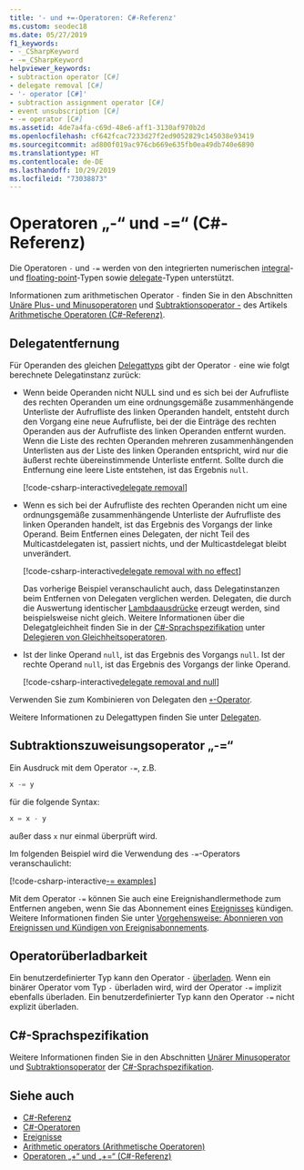 ```yaml
---
title: '- und +=-Operatoren: C#-Referenz'
ms.custom: seodec18
ms.date: 05/27/2019
f1_keywords:
- -_CSharpKeyword
- -=_CSharpKeyword
helpviewer_keywords:
- subtraction operator [C#]
- delegate removal [C#]
- '- operator [C#]'
- subtraction assignment operator [C#]
- event unsubscription [C#]
- -= operator [C#]
ms.assetid: 4de7a4fa-c69d-48e6-aff1-3130af970b2d
ms.openlocfilehash: cf642fcac7233d27f2ed9052829c145038e93419
ms.sourcegitcommit: ad800f019ac976cb669e635fb0ea49db740e6890
ms.translationtype: HT
ms.contentlocale: de-DE
ms.lasthandoff: 10/29/2019
ms.locfileid: "73038873"
---
```

# <a name="--and---operators-c-reference"></a>Operatoren „-“ und -=“ (C#-Referenz)

Die Operatoren `-` und `-=` werden von den integrierten numerischen [integral](../builtin-types/integral-numeric-types.md)- und [floating-point](../builtin-types/floating-point-numeric-types.md)-Typen sowie [delegate](../builtin-types/reference-types.md#the-delegate-type)-Typen unterstützt.

Informationen zum arithmetischen Operator `-` finden Sie in den Abschnitten [Unäre Plus- und Minusoperatoren](arithmetic-operators.md#unary-plus-and-minus-operators) und [Subtraktionsoperator -](arithmetic-operators.md#subtraction-operator--) des Artikels [Arithmetische Operatoren (C#-Referenz)](arithmetic-operators.md).

## <a name="delegate-removal"></a>Delegatentfernung

Für Operanden des gleichen [Delegattyps](../builtin-types/reference-types.md#the-delegate-type) gibt der Operator `-` eine wie folgt berechnete Delegatinstanz zurück:

- Wenn beide Operanden nicht NULL sind und es sich bei der Aufrufliste des rechten Operanden um eine ordnungsgemäße zusammenhängende Unterliste der Aufrufliste des linken Operanden handelt, entsteht durch den Vorgang eine neue Aufrufliste, bei der die Einträge des rechten Operanden aus der Aufrufliste des linken Operanden entfernt wurden. Wenn die Liste des rechten Operanden mehreren zusammenhängenden Unterlisten aus der Liste des linken Operanden entspricht, wird nur die äußerst rechte übereinstimmende Unterliste entfernt. Sollte durch die Entfernung eine leere Liste entstehen, ist das Ergebnis `null`.

  [!code-csharp-interactive[delegate removal](~/samples/csharp/language-reference/operators/SubtractionOperator.cs#DelegateRemoval)]

- Wenn es sich bei der Aufrufliste des rechten Operanden nicht um eine ordnungsgemäße zusammenhängende Unterliste der Aufrufliste des linken Operanden handelt, ist das Ergebnis des Vorgangs der linke Operand. Beim Entfernen eines Delegaten, der nicht Teil des Multicastdelegaten ist, passiert nichts, und der Multicastdelegat bleibt unverändert.

  [!code-csharp-interactive[delegate removal with no effect](~/samples/csharp/language-reference/operators/SubtractionOperator.cs#DelegateRemovalNoChange)]

  Das vorherige Beispiel veranschaulicht auch, dass Delegatinstanzen beim Entfernen von Delegaten verglichen werden. Delegaten, die durch die Auswertung identischer [Lambdaausdrücke](../../programming-guide/statements-expressions-operators/lambda-expressions.md) erzeugt werden, sind beispielsweise nicht gleich. Weitere Informationen über die Delegatgleichheit finden Sie in der [C#-Sprachspezifikation](~/_csharplang/spec/introduction.md) unter [Delegieren von Gleichheitsoperatoren](~/_csharplang/spec/expressions.md#delegate-equality-operators).

- Ist der linke Operand `null`, ist das Ergebnis des Vorgangs `null`. Ist der rechte Operand `null`, ist das Ergebnis des Vorgangs der linke Operand.

  [!code-csharp-interactive[delegate removal and null](~/samples/csharp/language-reference/operators/SubtractionOperator.cs#DelegateRemovalAndNull)]

Verwenden Sie zum Kombinieren von Delegaten den [`+`-Operator](addition-operator.md#delegate-combination).

Weitere Informationen zu Delegattypen finden Sie unter [Delegaten](../../programming-guide/delegates/index.md).

## <a name="subtraction-assignment-operator--"></a>Subtraktionszuweisungsoperator „-=“

Ein Ausdruck mit dem Operator `-=`, z.B.

```csharp
x -= y
```

für die folgende Syntax:

```csharp
x = x - y
```

außer dass `x` nur einmal überprüft wird.

Im folgenden Beispiel wird die Verwendung des `-=`-Operators veranschaulicht:

[!code-csharp-interactive[-= examples](~/samples/csharp/language-reference/operators/SubtractionOperator.cs#SubtractAndAssign)]

Mit dem Operator `-=` können Sie auch eine Ereignishandlermethode zum Entfernen angeben, wenn Sie das Abonnement eines [Ereignisses](../keywords/event.md) kündigen. Weitere Informationen finden Sie unter [Vorgehensweise: Abonnieren von Ereignissen und Kündigen von Ereignisabonnements](../../programming-guide/events/how-to-subscribe-to-and-unsubscribe-from-events.md).

## <a name="operator-overloadability"></a>Operatorüberladbarkeit

Ein benutzerdefinierter Typ kann den Operator `-` [überladen](operator-overloading.md). Wenn ein binärer Operator vom Typ `-` überladen wird, wird der Operator `-=` implizit ebenfalls überladen. Ein benutzerdefinierter Typ kann den Operator `-=` nicht explizit überladen.

## <a name="c-language-specification"></a>C#-Sprachspezifikation

Weitere Informationen finden Sie in den Abschnitten [Unärer Minusoperator](~/_csharplang/spec/expressions.md#unary-minus-operator) und [Subtraktionsoperator](~/_csharplang/spec/expressions.md#subtraction-operator) der [C#-Sprachspezifikation](~/_csharplang/spec/introduction.md).

## <a name="see-also"></a>Siehe auch

- [C#-Referenz](../index.md)
- [C#-Operatoren](index.md)
- [Ereignisse](../../programming-guide/events/index.md)
- [Arithmetic operators (Arithmetische Operatoren)](arithmetic-operators.md)
- [Operatoren „+“ und „+=“ (C#-Referenz)](addition-operator.md)
